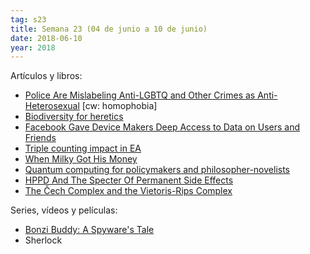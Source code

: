 ```yaml
---
tag: s23
title: Semana 23 (04 de junio a 10 de junio)
date: 2018-06-10
year: 2018
---
```


Artículos y libros:

- [Police Are Mislabeling Anti-LGBTQ and Other Crimes as Anti-Heterosexual](https://www.propublica.org/article/police-are-mislabeling-crimes-as-anti-heterosexual-hate-crimes) [cw: homophobia]
- [Biodiversity for heretics](https://eukaryotewritesblog.com/2018/05/27/biodiversity-for-heretics/)
- [Facebook Gave Device Makers Deep Access to Data on Users and Friends](https://www.nytimes.com/interactive/2018/06/03/technology/facebook-device-partners-users-friends-data.html)
- [Triple counting impact in EA](http://effective-altruism.com/ea/1ot/triple_counting_impact_in_ea/)
- [When Milky Got His Money](https://www.esquire.com/lifestyle/a19834127/luke-milky-moore-money-glitch/)
- [Quantum computing for policymakers and philosopher-novelists](https://www.scottaaronson.com/blog/?p=3848)
- [HPPD And The Specter Of Permanent Side Effects](http://slatestarcodex.com/2018/06/06/hppd-and-the-specter-of-permanent-side-effects/)
- [The Čech Complex and the Vietoris-Rips Complex](https://jeremykun.com/2015/08/06/cech-vietoris-rips-complex/)

Series, vídeos y películas:

- [Bonzi Buddy: A Spyware's Tale](https://www.youtube.com/watch?v=L958sMz1kWs)
- Sherlock


